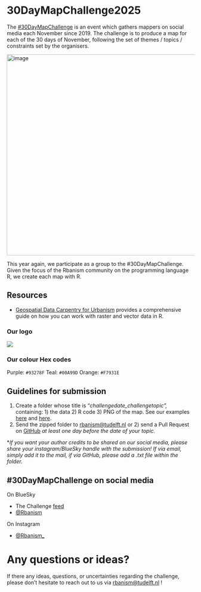 # 30DayMapChallenge2025

The [#30DayMapChallenge](https://30daymapchallenge.com/) is an event which gathers mappers on social media each November since 2019. The challenge is to produce a map for each of the 30 days of November, following the set of themes / topics / constraints set by the organisers.

<img width="960" height="540" alt="image" src="https://github.com/user-attachments/assets/d5886338-39d6-4fd2-abbe-91f239370682" />

This year again, we participate as a group to the #30DayMapChallenge. Given the focus of the Rbanism community on the programming language R, we create each map with R.

## Resources
- [Geospatial Data Carpentry for Urbanism](https://carpentries-incubator.github.io/r-geospatial-urban/) provides a comprehensive guide on how you can work with raster and vector data in R.

### Our logo
![](https://rbanism.org/assets/imgs/about/vi_l.jpg)

### Our colour Hex codes
Purple: `#93278F`
Teal: `#00A99D`
Orange: `#F7931E`


## Guidelines for submission

1. Create a folder whose title is “*challengedate_challengetopic”,* containing: 1) the data  2) R code 3) PNG of the map. See our examples [here](https://github.com/Rbanism/30DayMapChallenge2024/tree/main/8Nov_HDX) and [here](https://github.com/Rbanism/30DayMapChallenge2024/tree/main/15Nov_MyData).
2. Send the zipped folder to [rbanism@tudelft.nl](mailto:rbanism@tudelft.nl) or 2) send a Pull Request on [GitHub](https://github.com/Rbanism/30DayMapChallenge2024) *at least one day before the date of your topic.*

**If you want your author credits to be shared on our social media, please share your instagram/BlueSky handle with the submission! If via email, simply add it to the mail, if via GitHub, please add a .txt file within the folder.*

## #30DayMapChallenge on social media 

On BlueSky
- The Challenge [feed](https://bsky.app/profile/did:plc:bjm7fq6jgotowpim5ggfbzw6/feed/aaaiqkbjq3yhy)
- [@Rbanism](https://bsky.app/profile/rbanism.bsky.social)

On Instagram
- [@Rbanism_](https://www.instagram.com/rbanism_?utm_source=ig_web_button_share_sheet&igsh=ZDNlZDc0MzIxNw==)


# Any questions or ideas?

If there any ideas, questions, or uncertainties regarding the challenge, please don’t hesitate to reach out to us via [rbanism@tudelft.nl](mailto:rbanism@tudelft.nl) !
